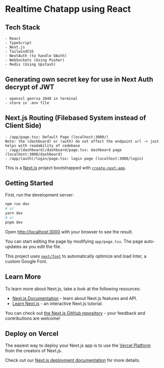 # Realtime Chatapp using React

## Tech Stack

    - React
    - TypeScript
    - Next.js
    - TailwindCSS
    - NextAuth (to handle OAuth)
    - WebSockets (Using Pusher)
    - Redis (Using Upstash)

## Generating own secret key for use in Next Auth decrypt of JWT

    - openssl genrsa 2048 in terminal
    - store in .env file

## Next.js Routing (Filebased System instead of Client Side)

    - /app/page.tsx: Default Page (localhost:3000/)
    Note: the (dashboard) or (auth) do not affect the endpoint url -> just helps with readability of codebase
    - /app/(dashboard)/dashboard/page.tsx: dashboard page (localhost:3000/dashboard)
    - /app/(auth)/login/page.tsx: login page (localhost:3000/login)

This is a [Next.js](https://nextjs.org/) project bootstrapped with [`create-next-app`](https://github.com/vercel/next.js/tree/canary/packages/create-next-app).

## Getting Started

First, run the development server:

```bash
npm run dev
# or
yarn dev
# or
pnpm dev
```

Open [http://localhost:3000](http://localhost:3000) with your browser to see the result.

You can start editing the page by modifying `app/page.tsx`. The page auto-updates as you edit the file.

This project uses [`next/font`](https://nextjs.org/docs/basic-features/font-optimization) to automatically optimize and load Inter, a custom Google Font.

## Learn More

To learn more about Next.js, take a look at the following resources:

- [Next.js Documentation](https://nextjs.org/docs) - learn about Next.js features and API.
- [Learn Next.js](https://nextjs.org/learn) - an interactive Next.js tutorial.

You can check out [the Next.js GitHub repository](https://github.com/vercel/next.js/) - your feedback and contributions are welcome!

## Deploy on Vercel

The easiest way to deploy your Next.js app is to use the [Vercel Platform](https://vercel.com/new?utm_medium=default-template&filter=next.js&utm_source=create-next-app&utm_campaign=create-next-app-readme) from the creators of Next.js.

Check out our [Next.js deployment documentation](https://nextjs.org/docs/deployment) for more details.
